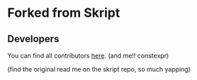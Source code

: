 # Forked from Skript

## Developers
You can find all contributors [here](https://github.com/SkriptLang/Skript/graphs/contributors).
(and me!! constexpr)

(find the original read me on the skript repo, so much yapping)
